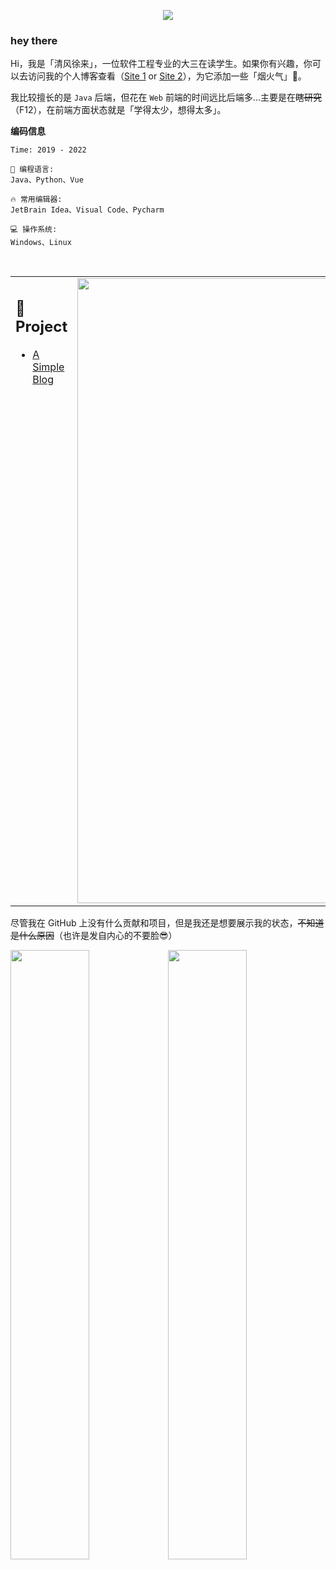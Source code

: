 <p align="center">
    <img src="https://readme-typing-svg.herokuapp.com?font=Source+Han+Serif+CN&size=24&color=311405&background=0DEC9300&width=401&height=60&lines=Hello%2C+I'm+%E6%B8%85%E9%A3%8E%E5%BE%90%E6%9D%A5" style="border: 0px !important">
</p>


### hey there

Hi，我是「清风徐来」，一位软件工程专业的大三在读学生。如果你有兴趣，你可以去访问我的个人博客查看（[Site 1](https://acheng.vip) or [Site 2](https://www.acheng.vip)），为它添加一些「烟火气」👻。

我比较擅长的是 `Java` 后端，但花在 `Web` 前端的时间远比后端多...主要是在~~瞎研究~~（F12），在前端方面状态就是「学得太少，想得太多」。

**编码信息**  

```
Time: 2019 - 2022

💬 编程语言: 
Java、Python、Vue

🔥 常用编辑器: 
JetBrain Idea、Visual Code、Pycharm

💻 操作系统: 
Windows、Linux
```

<br />

<table style="border: none">
<tr >
<td width="80%" valign="top">


## :book: Project

<!-- BLOG-POST-LIST:START -->

- [A Simple Blog](https://github.com/coder-itcheng/simple-blog)
  <!-- BLOG-POST-LIST:END -->


</td>
<td width="20%" valign="top">
<a href="https://acheng.vip/" target="_blank" rel="noopener" align="right">
<img src="https://acheng.vip/favicon.ico" alt="" width="1000px">
</a>

</td>
</tr>
</table>

尽管我在 GitHub 上没有什么贡献和项目，但是我还是想要展示我的状态，~~不知道是什么原因~~（也许是发自内心的不要脸😎）

<img src="https://github-readme-stats.vercel.app/api?username=coder-itcheng&show_icons=true&theme=gotham" width="50%"></img><img src="https://github-readme-streak-stats.herokuapp.com/?user=coder-itcheng&show_icons=true&theme=gotham" width="50%"></img>

